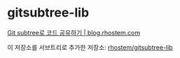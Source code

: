 # gitsubtree-lib

[Git subtree로 코드 공유하기 | blog.rhostem.com](https://blog.rhostem.com/posts/code-sharing-with-git-subtree)

이 저장소를 서브트리로 추가한 저장소: [rhostem/gitsubtree-lib](https://github.com/rhostem/gitsubtree-lib)
